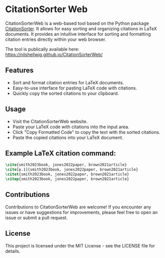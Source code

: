 # CitationSorter Web

CitationSorterWeb is a web-based tool based on the Python package [CitationSorter](https://github.com/markusbink/CitationSorter/). It allows for easy sorting and organizing citations in LaTeX documents. It provides an intuitive interface for sorting and formatting citation entries directly within your web browser.

The tool is publically available here: https://nilshellwig.github.io/CitationSorterWeb/

## Features

* Sort and format citation entries for LaTeX documents.
* Easy-to-use interface for pasting LaTeX code with citations.
* Quickly copy the sorted citations to your clipboard.

## Usage

* Visit the CitationSorterWeb website.
* Paste your LaTeX code with citations into the input area.
* Click "Copy Formatted Code" to copy the text with the sorted citations.
* Paste the copied citations into your LaTeX document.

## Example LaTeX citation command:

```latex
\cite{smith2023book, jones2022paper, brown2021article}
\cite[p.1]{smith2023book, jones2022paper, brown2021article}
\citet{smith2023book, jones2022paper, brown2021article}
\citep{smith2023book, jones2022paper, brown2021article}
```

## Contributions

Contributions to CitationSorterWeb are welcome! If you encounter any issues or have suggestions for improvements, please feel free to open an issue or submit a pull request.

## License

This project is licensed under the MIT License - see the LICENSE file for details.
